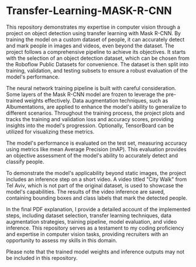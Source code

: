 # Transfer-Learning-MASK-R-CNN
This repository demonstrates my expertise in computer vision through a project on object detection using transfer learning with Mask R-CNN. By training the model on a custom dataset of people, it can accurately detect and mark people in images and videos, even beyond the dataset.
The project follows a comprehensive pipeline to achieve its objectives. It starts with the selection of an object detection dataset, which can be chosen from the Roboflow Public Datasets for convenience. The dataset is then split into training, validation, and testing subsets to ensure a robust evaluation of the model's performance.

The neural network training pipeline is built with careful consideration. Some layers of the Mask R-CNN model are frozen to leverage the pre-trained weights effectively. Data augmentation techniques, such as Albumentations, are applied to enhance the model's ability to generalize to different scenarios. Throughout the training process, the project plots and tracks the training and validation loss and accuracy scores, providing insights into the model's progression. Optionally, TensorBoard can be utilized for visualizing these metrics.

The model's performance is evaluated on the test set, measuring accuracy using metrics like mean Average Precision (mAP). This evaluation provides an objective assessment of the model's ability to accurately detect and classify people.

To demonstrate the model's applicability beyond static images, the project includes an inference step on a short video. A video titled "City Walk" from Tel Aviv, which is not part of the original dataset, is used to showcase the model's capabilities. The results of the video inference are saved, containing bounding boxes and class labels that mark the detected people.

In the final PDF explanation, I provide a detailed account of the implemented steps, including dataset selection, transfer learning techniques, data augmentation strategies, training pipeline, model evaluation, and video inference. This repository serves as a testament to my coding proficiency and expertise in computer vision tasks, providing recruiters with an opportunity to assess my skills in this domain.

Please note that the trained model weights and inference outputs may not be included in this repository.

